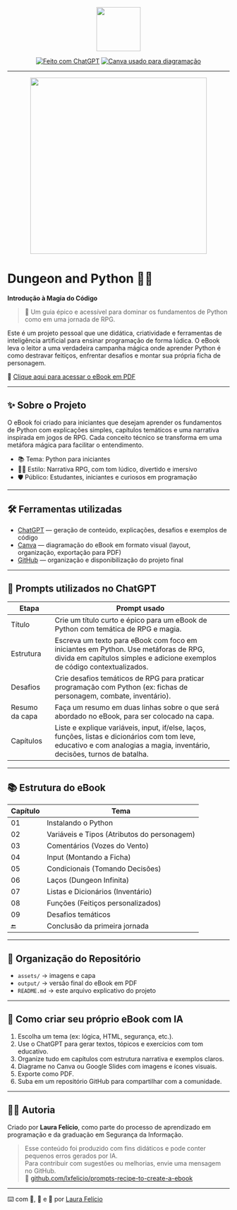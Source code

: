 <p align="center">
    <img width="100" src=".github/assets/banner.png">
</p>

<p align="center">
<a href="https://chat.openai.com/"><img src="https://img.shields.io/badge/Gerado%20com-ChatGPT-blue?logo=openai&logoColor=white" alt="Feito com ChatGPT"></a>
<a href="https://www.canva.com/"><img src="https://img.shields.io/badge/Diagramação-Canva-purple?logo=canva" alt="Canva usado para diagramação"></a>
</p>

-------

<p align="center">
<img 
    src="./assets/cover.png"
    width="400"  
/>
</p>

# Dungeon and Python 🐍🎲  
**Introdução à Magia do Código**

> 📘 Um guia épico e acessível para dominar os fundamentos de Python como em uma jornada de RPG.

Este é um projeto pessoal que une didática, criatividade e ferramentas de inteligência artificial para ensinar programação de forma lúdica. O eBook leva o leitor a uma verdadeira campanha mágica onde aprender Python é como destravar feitiços, enfrentar desafios e montar sua própria ficha de personagem.

📖 [Clique aqui para acessar o eBook em PDF](./output/dungeon-and-python.pdf)

---

## ✨ Sobre o Projeto

O eBook foi criado para iniciantes que desejam aprender os fundamentos de Python com explicações simples, capítulos temáticos e uma narrativa inspirada em jogos de RPG. Cada conceito técnico se transforma em uma metáfora mágica para facilitar o entendimento.

- 📚 Tema: Python para iniciantes
- 🧙‍♀️ Estilo: Narrativa RPG, com tom lúdico, divertido e imersivo
- 🛡️ Público: Estudantes, iniciantes e curiosos em programação

---

## 🛠️ Ferramentas utilizadas

- [ChatGPT](https://chat.openai.com) — geração de conteúdo, explicações, desafios e exemplos de código
- [Canva](https://www.canva.com) — diagramação do eBook em formato visual (layout, organização, exportação para PDF)
- [GitHub](https://github.com/lxfelicio) — organização e disponibilização do projeto final

---

## 📜 Prompts utilizados no ChatGPT

| Etapa          | Prompt usado                                                                                                                                                               |
|----------------|----------------------------------------------------------------------------------------------------------------------------------------------------------------------------|
| Título         | Crie um título curto e épico para um eBook de Python com temática de RPG e magia.                                                                                         |
| Estrutura      | Escreva um texto para eBook com foco em iniciantes em Python. Use metáforas de RPG, divida em capítulos simples e adicione exemplos de código contextualizados.           |
| Desafios       | Crie desafios temáticos de RPG para praticar programação com Python (ex: fichas de personagem, combate, inventário).                                                      |
| Resumo da capa | Faça um resumo em duas linhas sobre o que será abordado no eBook, para ser colocado na capa.                                                                              |
| Capítulos      | Liste e explique variáveis, input, if/else, laços, funções, listas e dicionários com tom leve, educativo e com analogias a magia, inventário, decisões, turnos de batalha.|

---

## 📚 Estrutura do eBook

| Capítulo | Tema                                         |
|----------|----------------------------------------------|
| 01       | Instalando o Python                         |
| 02       | Variáveis e Tipos (Atributos do personagem) |
| 03       | Comentários (Vozes do Vento)                |
| 04       | Input (Montando a Ficha)                    |
| 05       | Condicionais (Tomando Decisões)             |
| 06       | Laços (Dungeon Infinita)                    |
| 07       | Listas e Dicionários (Inventário)           |
| 08       | Funções (Feitiços personalizados)           |
| 09       | Desafios temáticos                          |
| 🔚       | Conclusão da primeira jornada               |

---

## 📂 Organização do Repositório

- `assets/` → imagens e capa
- `output/` → versão final do eBook em PDF
- `README.md` → este arquivo explicativo do projeto

---

## 🚀 Como criar seu próprio eBook com IA

1. Escolha um tema (ex: lógica, HTML, segurança, etc.).
2. Use o ChatGPT para gerar textos, tópicos e exercícios com tom educativo.
3. Organize tudo em capítulos com estrutura narrativa e exemplos claros.
4. Diagrame no Canva ou Google Slides com imagens e ícones visuais.
5. Exporte como PDF.
6. Suba em um repositório GitHub para compartilhar com a comunidade.

---

## 🧙‍♀️ Autoria

Criado por **Laura Felício**, como parte do processo de aprendizado em programação e da graduação em Segurança da Informação.

> Esse conteúdo foi produzido com fins didáticos e pode conter pequenos erros gerados por IA.  
> Para contribuir com sugestões ou melhorias, envie uma mensagem no GitHub.  
> 🔗 [github.com/lxfelicio/prompts-recipe-to-create-a-ebook](https://github.com/lxfelicio/prompts-recipe-to-create-a-ebook)

---

⌨️ com 🐍, 🎲 e 💜 por [Laura Felício](https://github.com/lxfelicio)
